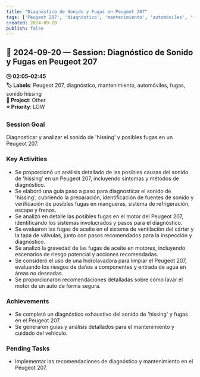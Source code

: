 ```yaml
---
title: "Diagnóstico de Sonido y Fugas en Peugeot 207"
tags: ['Peugeot 207', 'diagnóstico', 'mantenimiento', 'automóviles', 'fugas', 'sonido hissing']
created: 2024-09-20
publish: false
---
```


## 📅 2024-09-20 — Session: Diagnóstico de Sonido y Fugas en Peugeot 207

**🕒 02:05–02:45**  
**🏷️ Labels**: Peugeot 207, diagnóstico, mantenimiento, automóviles, fugas, sonido hissing  
**📂 Project**: Other  
**⭐ Priority**: LOW  


### Session Goal
Diagnosticar y analizar el sonido de 'hissing' y posibles fugas en un Peugeot 207.

### Key Activities
- Se proporcionó un análisis detallado de las posibles causas del sonido de 'hissing' en un Peugeot 207, incluyendo síntomas y métodos de diagnóstico.
- Se elaboró una guía paso a paso para diagnosticar el sonido de 'hissing', cubriendo la preparación, identificación de fuentes de sonido y verificación de posibles fugas en mangueras, sistema de refrigeración, escape y frenos.
- Se analizó en detalle las posibles fugas en el motor del Peugeot 207, identificando los sistemas involucrados y pasos para el diagnóstico.
- Se evaluaron las fugas de aceite en el sistema de ventilación del cárter y la tapa de válvulas, junto con pasos recomendados para la inspección y diagnóstico.
- Se analizó la gravedad de las fugas de aceite en motores, incluyendo escenarios de riesgo potencial y acciones recomendadas.
- Se consideró el uso de una hidrolavadora para limpiar el Peugeot 207, evaluando los riesgos de daños a componentes y entrada de agua en áreas no deseadas.
- Se proporcionaron recomendaciones detalladas sobre cómo lavar el motor de un auto de forma segura.

### Achievements
- Se completó un diagnóstico exhaustivo del sonido de 'hissing' y fugas en el Peugeot 207.
- Se generaron guías y análisis detallados para el mantenimiento y cuidado del vehículo.

### Pending Tasks
- Implementar las recomendaciones de diagnóstico y mantenimiento en el Peugeot 207.
